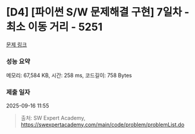 # [D4] [파이썬 S/W 문제해결 구현] 7일차 - 최소 이동 거리 - 5251 

[문제 링크](https://swexpertacademy.com/main/code/problem/problemDetail.do?contestProbId=AWUS6BAaI4oDFAVT) 

### 성능 요약

메모리: 67,584 KB, 시간: 258 ms, 코드길이: 758 Bytes

### 제출 일자

2025-09-16 11:55



> 출처: SW Expert Academy, https://swexpertacademy.com/main/code/problem/problemList.do